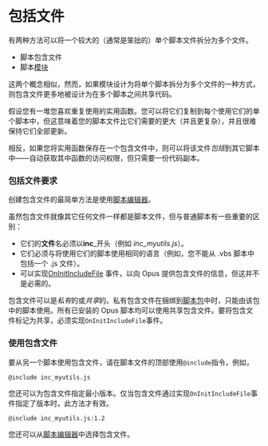 # 包括文件

有两种方法可以将一个较大的（通常是笨拙的）单个脚本文件拆分为多个文件。

- 脚本包含文件
- 脚本[模块](modules.zh.md)

这两个概念相似，然而，如果模块设计为将单个脚本拆分为多个文件的一种方式，则包含文件更多地被设计为在多个脚本之间共享代码。

假设您有一堆您喜欢重复使用的实用函数。您可以将它们复制到每个使用它们的单个脚本中，但这意味着您的脚本文件比它们需要的更大（并且更复杂），并且很难保持它们全部更新。

相反，如果您将实用函数保存在一个包含文件中，则可以将该文件*包括*到其它脚本中——自动获取其中函数的访问权限，但只需要一份代码副本。

### 包括文件要求

创建包含文件的最简单方法是使用[脚本编辑器](../script_editor/README.zh.md)。

虽然包含文件就像其它任何文件一样都是脚本文件，但与普通脚本有一些重要的区别：

- 它们的**文件**名必须以**inc**_开头（例如 *inc_myutils.js*）。
- 它们必须与将使用它们的脚本使用相同的语言（例如，您不能从 .vbs 脚本中包括一个 .js 文件）。
- 可以实现[OnInitIncludeFile](/Manual/reference/scripting_reference/scripting_events/oninitincludefile.zh.md) 事件，以向 Opus 提供包含文件的信息，但这并不是必需的。

包含文件可以是*私有*的或*共享*的。私有包含文件在捆绑到[脚本包](script_package.zh.md)中时，只能由该包中的脚本使用。所有已安装的 Opus 脚本均可以使用共享包含文件。要将包含文件标记为共享，必须实现`OnInitIncludeFile`事件。

### 使用包含文件

要从另一个脚本使用包含文件，请在脚本文件的顶部使用`@include`指令，例如，

`@include inc_myutils.js`

您还可以为包含文件指定最小版本。仅当包含文件通过实现`OnInitIncludeFile`事件指定了版本时，此方法才有效。

`@include inc_myutils.js:1.2`

您还可以从[脚本编辑器](/Manual/scripting/script_editor/README.zh.md)中选择包含文件。